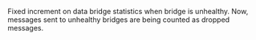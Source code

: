 Fixed increment on data bridge statistics when bridge is unhealthy. Now, messages sent to unhealthy bridges are being counted as dropped messages.
